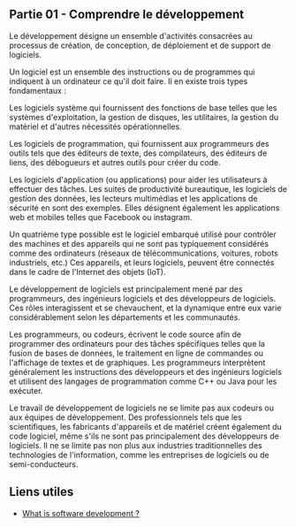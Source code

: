 ## Partie 01 - Comprendre le développement

Le développement désigne un ensemble d'activités consacrées au processus de création, de conception, de déploiement et de support de logiciels.

Un logiciel est un ensemble des instructions ou de programmes qui indiquent à un ordinateur ce qu'il doit faire. Il en existe trois types fondamentaux :

Les logiciels système qui fournissent des fonctions de base telles que les systèmes d'exploitation, la gestion de disques, les utilitaires, la gestion du matériel et d'autres nécessités opérationnelles.

Les logiciels de programmation, qui fournissent aux programmeurs des outils tels que des éditeurs de texte, des compilateurs, des éditeurs de liens, des débogueurs et autres outils pour créer du code.

Les logiciels d'application (ou applications) pour aider les utilisateurs à effectuer des tâches. Les suites de productivité bureautique, les logiciels de gestion des données, les lecteurs multimédias et les applications de sécurité en sont des exemples. Elles désignent également les applications web et mobiles telles que Facebook ou instagram.

Un quatrième type possible est le logiciel embarqué utilisé pour contrôler des machines et des appareils qui ne sont pas typiquement considérés comme des ordinateurs (réseaux de télécommunications, voitures, robots industriels, etc.) Ces appareils, et leurs logiciels, peuvent être connectés dans le cadre de l'Internet des objets (IoT).

Le développement de logiciels est principalement mené par des programmeurs, des ingénieurs logiciels et des développeurs de logiciels. Ces rôles interagissent et se chevauchent, et la dynamique entre eux varie considérablement selon les départements et les communautés.  

Les programmeurs, ou codeurs, écrivent le code source afin de programmer des ordinateurs pour des tâches spécifiques telles que la fusion de bases de données, le traitement en ligne de commandes ou l'affichage de textes et de graphiques. Les programmeurs interprètent généralement les instructions des développeurs et des ingénieurs logiciels et utilisent des langages de programmation comme C++ ou Java pour les exécuter.

Le travail de développement de logiciels ne se limite pas aux codeurs ou aux équipes de développement. Des professionnels tels que les scientifiques, les fabricants d'appareils et de matériel créent également du code logiciel, même s'ils ne sont pas principalement des développeurs de logiciels. Il ne se limite pas non plus aux industries traditionnelles des technologies de l'information, comme les entreprises de logiciels ou de semi-conducteurs.


## Liens utiles 

- [What is software development ?](https://www.ibm.com/topics/software-development#:~:text=Software%20development%20refers%20to%20a,a%20computer%20what%20to%20do.)